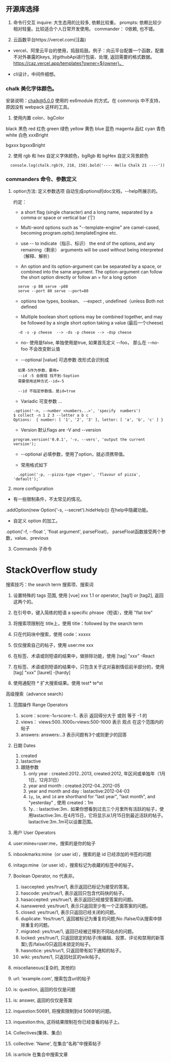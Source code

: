## 开源库选择

1. 命令行交互
inquire: 大生态用的比较多, 依赖比较重。
prompts: 依赖比较少相对轻量。比较适合个人日常开发使用。
commander： 0依赖, 也不错。

2. 云函数平台https://vercel.com(汪磊)

- vercel、阿里云平台的使用，捣鼓捣鼓。例子：向云平台配置一个函数，配置不对外暴露的keys, 对githubApi进行包装、处理, 返回需要的格式数据。https://caz.vercel.app/templates?owner=${owner}。

- cli设计，中间件细想。


### chalk 美化字体颜色。

安装说明：chalk@5.0.0 使用的 es6module 的方式。在 commonjs 中不支持，原因没有 webpack 这样的工具。

1. 使用内置 color、bgColor

black 黑色
red 红色
green 绿色
yellow 黄色
blue 蓝色
magenta 品红
cyan 青色
white 白色
xxxBright

bgxxx
bgxxxBright

2. 使用 rgb 和 hex 自定义字体颜色，bgRgb 和 bgHex 自定义背景颜色

```
  console.log(chalk.rgb(9, 218, 158).bold('---- Hello Chalk 21 ----'))
```

### commanders 命令、参数定义

1. option方法:
    定义参数选项
    自动生成options的doc文档，--help所展示的。

    约定：
    - a short flag (single character) and a long name, separated by a comma or space or vertical bar ('|')

    - Multi-word options such as "--template-engine" are camel-cased, becoming program.opts().templateEngine etc.

    - use -- to indicate（指示、标识） the end of the options, and any remaining（剩余） arguments will be used without being interpreted（解释、解析）

    - An option and its option-argument can be separated by a space, or combined into the same argument. The option-argument can follow the short option directly or follow an = for a long option

    ```
      serve -p 80 serve -p80
      serve --port 80 serve --port=80
    ```

    - options tow types, boolean、 --expect <value>, undefined（unless Both not defined

    - Multiple boolean short options may be combined together, and may be followed by a single short option taking a value (最后一个cheese)

    ```
      -d -s -p cheese  --> -ds -p cheese --> -dsp cheese
    ```

    - no- 使用是false, 单独使用是true, 如果首先定义 --foo， 那么在 --no-foo 不会改变默认值

    - --optional [value] 可选参数 改形式会识别成
    
    ```
      如果-5作为参数，要用=
      --id -5 会报错 找不到-5option
      需要使用这种方式--id=-5

      --id 不指定参数值，是id=true
    ```
    - Variadic 可变参数 ...

    ```
    .option('-n, --number <numbers...>', 'specify  numbers')
    $ collect -n 1 2 3 --letter a b c
    Options:  { number: [ '1', '2', '3' ], letter: [ 'a', 'b', 'c' ] }
    ```
    - Version 默认flags are -V and --version
    
    ```
    program.version('0.0.1', '-v, --vers', 'output the current version');
    ```

    - --optional <value> 必填参数，使用了option，就必须携带值。

    - 常用格式如下

    ```
      .option('-p, --pizza-type <type>', 'flavour of pizza', 'default');`
    ```

2. more configuration

  - 有一些限制条件，不太常见的情况。

  .addOption(new Option('-s, --secret').hideHelp()) 在help中隐藏功能。

  - 自定义 option 的加工。

  .option('-f, --float <number>', 'float argument', parseFloat)， parseFloat函数接受两个参数，value、previous

3. Commands 子命令
  




# StackOverflow study

搜索技巧：the search term 搜索项、搜索词

1. 设置特殊的 tags 范围, 使用 [vue] xxx
  1.1 or operator, [tag1] or [tag2], 返回这两个的。

2. 在引号中，键入简练的短语  a specific phrase（短语），使用 "flat tire"
3. 将搜索项限制在 title上，使用 title：followed by the search term
4. 只在代码块中搜索，使用 code：xxxxx
5. 仅仅搜索自己的帖子，使用 user:me  xxx
6. 在标签、术语或则短语的结果中，做排除功能，使用 [tag] "xxx" -React
7. 在标签、术语或则短语的结果中，只包含关于这对喜剧情侣前半部分的，使用 [tag] "xxx" [laurel] -[hardy]
8. 使用通配符 * 扩大搜索结果。使用 test* te*st

高级搜索（advance search）

1. 范围操作 Range Operators
   1. score：score:-1` or `score:-1.. 表示 返回得分大于 或则 等于 -1 的
   2. views： views:500..1000` or `views:500-1000 表示 观点 在这个范围内的帖子
   3. answers: answers:..3 表示问题有3个或则更少的回答
2. 日期 Dates
   1. created
   2. lastactive
   3. 跟随参数
      1. only year : created:2012..2013, created:2012, 年区间或单独年（1月1日，12月31日）
      2. year and month :  created:2012-04..2012-05 
      3. year and month and day : lastactive:2012-04-03
      4. `1y`, `1m`, and `1d` are shorthand for "last year", "last month", and "yesterday" , 使用 created：1m
      5. 1y.. : lastactive:3m..   如果你想看到过去三个月里所有活跃的帖子，使用lastactive:3m..在4月15日，它将显示从1月15日到最近活跃的帖子。lastactive:3m..1m可以设置范围。
3.  用户 User Operators
   1. user:mine` or `user:me，搜索的是你的帖子
   2. inbookmarks:mine（or user id），搜索的是 id 已经添加的书签的问题
   3. initags:mine（or user id），搜索标记为收藏的标签中的帖子。
4. Boolean Operator, no 代表非。
   1. isaccepted: yes/true/1, 表示返回已标记为接受的答案。
   2. hascode: yes/true/1, 表示返回只包含代码快的帖子。
   3. hasaccepted: yes/true/1, 表示返回已经接受答案的问题。
   4. isanswered: yes/true/1, 表示只返回至少有一个正面答案的问题。
   5. closed: yes/true/1, 表示只返回已经关闭的问题。
   6. duplicate: Yes/true/1, 返回被标记为重复的问题;No /false/0从搜索中排除重复的问题。
   7. migrated: yes/true/1, 返回已经被迁移到不同站点的问题。
   8. locked: yes/true/1, 只返回锁定的帖子(有编辑、投票、评论和禁用的新答案);否/false/0只返回未锁定的帖子。
   9. hasnotice: yes/trur/1, 只返回带有如下通知的帖子。
   10. wiki: yes/ture/1, 只返回社区的wiki帖子。
​		
5. miscellaneous(复杂的, 其他的)
  1. url: 'example.com', 搜索包含url的帖子
  2. is: question, 返回的仅仅是问题
  3. is: answer, 返回的仅仅是答案
  4. inquestion:50691, 将搜索限制到id 50691的问题。
  5. inquestion:this, 这将结果限制在你已经查看的帖子上。

6. Collectives(集体、集合)
  1. collective: 'Name', 在集合“名称”中搜索帖子
  2. is:article 在集合中搜索文章